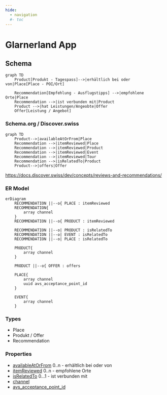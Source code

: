 ```yaml
---
hide:
  - navigation
  #- toc
---
```


# Glarnerland App


## Schema

``` mermaid
graph TD
    Product[Produkt - Tagespass]-->|erhältlich bei oder von|Place[Place - POI/Ort]

    Recommendation[Empfehlung - Ausflugstipps] -->|empfohlene Orte|Place
    Recommendation -->|ist verbunden mit|Product
    Product -->|hat Leistungen/Angeobte|Offer
    Offer[Leistung / Angebot]
```

### Schema.org / Discover.swiss
``` mermaid
graph TD
    Product-->|availableAtOrFrom|Place
    Recommendation -->|itemReviewed|Place
    Recommendation -->|itemReviewed|Product
    Recommendation -->|itemReviewed|Event
    Recommendation -->|itemReviewed|Tour
    Recommendation -->|isRelatedTo|Product
    Product-->|offers|Offer
```

https://docs.discover.swiss/dev/concepts/reviews-and-recommendations/

### ER Model

``` mermaid
erDiagram
    RECOMMENDATION ||--o{ PLACE : itemReviewed
    RECOMMENDATION{
        array channel
    }
    RECOMMENDATION ||--o{ PRODUCT : itemReviewed
    
    RECOMMENDATION ||--o| PRODUCT : isRelatedTo
    RECOMMENDATION ||--o| EVENT : isRelatedTo
    RECOMMENDATION ||--o| PLACE : isRelatedTo

    PRODUCT{
        array channel
    }

    PRODUCT ||--o{ OFFER : offers

    PLACE{
        array channel
        uuid avs_acceptance_point_id
    }

    EVENT{
        array channel
    }
```


### Types

* Place
* Produkt / Offer
* Recommendation

### Properties

* [availableAtOrFrom] 0..n - erhältlich bei oder von
* [itemReviewed] 0..n - empfohlene Orte
* [isRelatedTo] 0...1 - ist verbunden mit 
* [channel]
* [avs_acceptance_point_id]

[availableAtOrFrom]: ../../schema/availableAtOrFrom.md
[itemReviewed]: ../../schema/itemReviewed.md
[isRelatedTo]: ../../schema/isRelatedTo.md
[channel]: ../../schema/channel.md
[avs_acceptance_point_id]: ../../schema/avs_acceptance_point_id.md